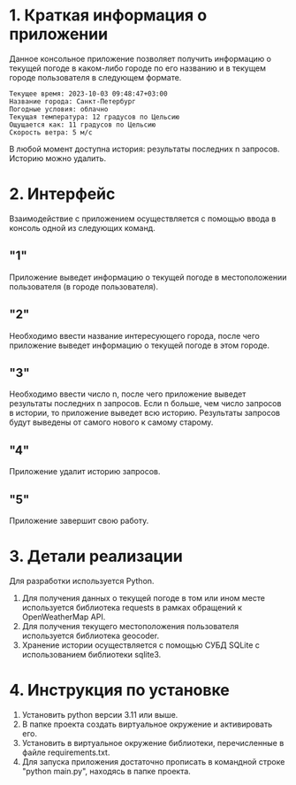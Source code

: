 # 1. Краткая информация о приложении
Данное консольное приложение позволяет получить информацию о текущей погоде в каком-либо городе по его названию и в текущем городе пользователя в следующем формате.
```example
Текущее время: 2023-10-03 09:48:47+03:00
Название города: Санкт-Петербург
Погодные условия: облачно
Текущая температура: 12 градусов по Цельсию
Ощущается как: 11 градусов по Цельсию
Скорость ветра: 5 м/c
```
В любой момент доступна история: результаты последних n запросов. Историю можно удалить.
# 2. Интерфейс
Взаимодействие с приложением осуществляется с помощью ввода в консоль одной из следующих команд.
## "1"
Приложение выведет информацию о текущей погоде в местоположении пользователя (в городе пользователя).
## "2"
Необходимо ввести название интересующего города, после чего приложение выведет информацию о текущей погоде в этом городе.
## "3"
Необходимо ввести число n, после чего приложение выведет результаты последних n запросов. Если n больше, чем число запросов в истории, то приложение выведет всю историю.
Результаты запросов будут выведены от самого нового к самому старому.
## "4"
Приложение удалит историю запросов.
## "5"
Приложение завершит свою работу.
# 3. Детали реализации
Для разработки используется Python.
1) Для получения данных о текущей погоде в том или ином месте используется библиотека requests в рамках обращений к OpenWeatherMap API.
2) Для получения текущего местоположения пользователя используется библиотека geocoder.
3) Хранение истории осуществляется с помощью СУБД SQLite с использованием библиотеки sqlite3.
# 4. Инструкция по установке
1) Установить python версии 3.11 или выше.
2) В папке проекта создать виртуальное окружение и активировать его.
3) Установить в виртуальное окружение библиотеки, перечисленные в файле requirements.txt.
4) Для запуска приложения достаточно прописать в командной строке "python main.py", находясь в папке проекта.
